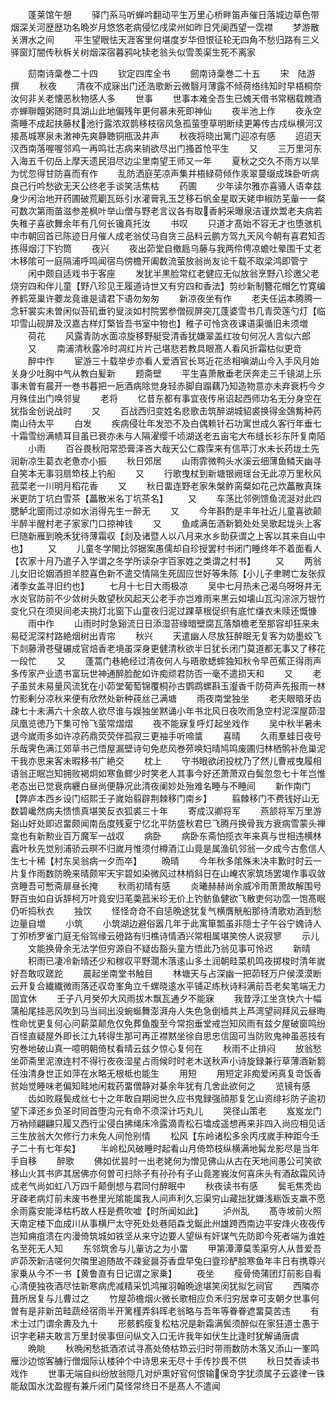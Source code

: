 <!-- { "loadSidebar": true } -->
　　蓬莱馆午憩
　　驿门系马听蝉吟翻动平生万里心桥畔笛声催日落城边草色带烟深关河歴歴功名晩岁月悠悠老病侵忆戌梁州如昨日凭阑西望一霑襟
　　梦游散关渭水之间
　　平生望眼怯天涯客里何堪度岁华但恨征轮无四角不愁归路有三义驿窗灯闇传秋柝关树烟深宿暮鸦叱犊老翁头似雪羡渠生死不离家






　　劎南诗稾巻二十四
　　钦定四库全书
　　劒南诗稾巻二十五
　　宋　陆游　撰
　　秋夜
　　清夜不成寐出门还浩歌断云微翳月薄露不倾荷络纬知时早梧桐奈汝何非关老懐恶秋物感人多
　　世事
　　世事本难全吾生已媿天借书常稇载餽酒亦蝉聨饘粥随时具湖山此地偏残年更何慕未死即神仙
　　夜半池上作
　　夜永空斋睡不成起扶藤杖池行露浓双鹊移枝宿风急孤萤堕草明断续更筹传古戍纵横河汉接髙城寒泉未潄神先爽静聴铜瓶汲井声
　　秋夜将晓出篱门迎凉有感
　　迢迢天汉西南落喔喔邻鸡一再鸣壮志病来销欲尽出门搔首怆平生
　　又
　　三万里河东入海五千仞岳上摩天遗民泪尽边尘里南望王师又一年
　　夏秋之交久不雨方以旱为忧忽得甘防喜而有作
　　乱防洒庭芜凉声集井梧緑荷倾作汞翠蔓缀成珠卧听病良己行吟愁欲无天公终老手谈笑活焦枯
　　药圃
　　少年读尔雅亦喜骚人语幸兹身少闲治地开药圃破荒劚瓦砾引水灌膏乳玉芝移石帆金星取天姥申椒防芜軰一一粲可数次第雨苗滋参差枫叶举山僧与野老言议各有取香躬采曝泉洁谨炊鬻老夫病若失稚子喜欲舞余年有几何长镵真托汝
　　书叹
　　只道才髙始不容无才也堕骇机中市朝回首已陈迹日月催人成老翁仗马自贪三品料云鹏方驾九天风今朝有喜君知否拣得烟汀下钓筒
　　夜兴
　　夜出茆堂自撤扃乌藤与我两伶俜凉蟾吐晕围千丈老木移隂可一庭隔浦呼鸣闻宿鸟傍檐开阖数流萤放翁尚友论千载不取梁鸿即管宁
　　闲中颇自适戏书于客座
　　发犹半黒脸常红老健应无似放翁烹野八珍邀父老烧穷四和伴儿童【野八珍见王履道诗世又有穷四和香法】剪纱新制簪花帽乞竹寛编养鹤笼巢许蘷龙竟谁是请君下语勿匆匆
　　新凉夜坐有作
　　老夫任运本腾腾一念轩裳实未曽闲似苔矶垂钓叟淡如村院罢参僧砚屏突兀蓬婆雪书几青荧莲勺灯【临卭雪山砚屏及汉嘉古样灯檠皆吾书室中物也】稚子可怜贪夜课语渠循旧未须増
　　荷花
　　风露青防水面凉旋移野艇受清香犹嫌翠盖红妆句何况人言似六郎
　　又
　　南浦清秋露冷时凋红片片己堪悲若教具眼髙人看风折霜枯似更竒
　　醉中作
　　宦游三十载举步亦看人爱酒官长骂近花丞相嗔湖山今入手风月始关身少吐胸中气从教白髪新
　　题斋壁
　　平生喜萧散垂老厌奔走三千镜湖上乐事未曽有晨开一巻书暮把一巵酒病除觉身轻赤脚自蹋藕乃知造物意亦未弃衰朽今夕月殊佳出门唤邻叟
　　老将
　　忆昔东都有事宜夜传帛诏起西师功名无分身空在犹指金创说战时
　　又
　　百战西归变姓名悲歌击筑醉湖城貂裘换得金鵶觜种药南山待太平
　　白发
　　疾病侵壮年发恐不及白偶赖针石功寓世成久客行年垂七十霜雪纷满帻耳目虽已衰亦未与人隔濯缨千顷湖送老五亩宅大布缝长衫东阡复南陌
　　小雨
　　百谷畏秋阳常恐膏泽吝大哉天公仁霡霂来有信苹汀水未长药垅土先润新凉生葛衣老惫亦小振
　　秋日郊居
　　山雨霏微鸭头水溪云细薄鱼鳞天幽寻自笑本无事羽扇笻枝上钓船
　　又
　　行歌曳杖到新塘银阙瑶台无此凉万里秋风菰菜老一川明月稻花香
　　又
　　秋日畱连野老家朱槃鲊脔粲如花己炊藟散真珠米更防丁坑白雪茶【藟散米名丁坑茶名】
　　又
　　车荡比邻例馈鱼流涎对此四腮鲈北窗雨过凉如水消得先生一醉无
　　又
　　今年斟酌是丰年社近儿童喜欲颠半醉半醒村老子家家门口掠神钱
　　又
　　鱼咸满缶酒新篘处处吴歌起垅头上客巳随新雁到晩禾犹待薄霜収【剡及诸暨人以八月来水乡助获谓之上客以其来自山中也】
　　又
　　儿童冬学閙比邻据案愚儒却自珍授罢村书闭门睡终年不着面看人【农家十月乃遣子入学谓之冬学所读杂字百家姓之类谓之村书】
　　又
　　两翁儿女旧论姻酒担羊腔喜色新不遣交情隔生死固应世好等朱陈【小儿子聿聘亡友张叔渚季女盖寻旧约也】
　　七月十七日大雨极凉
　　吴中七月热未己渴乌呀呀井无水炎官防前不少敛树头敢望秋风起天公老手亦岂难雨来黒云如壊山瓦沟淙淙万银竹变化只在须臾间老夫挑灯北窗下山童夜归泥过踝草根促织有底忙缣衣未赎还慨慷
　　雨中作
　　山雨时时急谿流日日添湿苔缘暗壁腐瓦落頽檐老至那容却狂来未易砭泥深村路絶烟树出青帘
　　秋兴
　　天遣幽人尽放狂醉眠无复客为妨墨蛟飞下剡藤滑苍璧碾成官焙香老境虽深身更健清秋欲半日犹长闭门莫道都无事又了移花一段忙
　　又
　　蓬蒿门巷絶经过清夜何人与晤歌蟋蟀独知秋令早芭蕉正得雨声多传家产业遗书富玩世神通醉脸酡如许痴顽君防否一毫不遣损天和
　　又
　　老子虽贫未易量风流犹在小茆堂葡萄锦覆桐孙古鹦鹉螺斟玉瀣香千防荷声先报雨一林竹影剰分凉秋来便有欣然处新种莼丝己满塘
　　雨夜南堂独坐
　　老夫眼暗牙齿疎七十未满六十余故人欲尽谁与娱独坐黙诵小年书北风日夜吹雨急空村泥深屋茆湿凤凰览徳乃下集可怜飞萤常熠熠
　　夜不能寐复呼灯起坐戏作
　　吴中秋半暑未退今嵗雨多如许凉药鼎荧荧伴孤寂三更袖手听啼螀
　　喜晴
　　久雨羣蛙日夜号乐哉霁色满江郊草书己悟屋漏壁诗句免悲风巻茒唤妇晴鸠鸣废圃归林栖鹘补危巢泥干我亦思来客未暇移书广絶交
　　枕上
　　守书眼欲闭投枕乃了然儿曹戒曳履相语翁正眠岂知拥败褐炯如寒鱼鳏少时笑老人其事今好还萧萧双白鬓忽忽七十年岂惟老态出已觉衰病纒白昼尚便静况此清夜阑妙处殆难名睡与不睡间
　　新作南门【弊庐本西乡设门绍熙壬子嵗始翦辟荆棘移门南乡】
　　翦棘移门不费钱好山无数碧巉然病夫愦愦真堪笑反衣狐裘三十年
　　寄成汉卿将军
　　燕颔将军万里游谿山好处即迟畱颇闻南岳度残夏宁忆北平防盛秋君巳飞腾丹换骨我方衰病雪蒙头禅龛也有新勲业百万魔军一战収
　　病卧
　　病卧东斋怕揽衣年来真与世相违横林蠧叶秋先觉别浦骄云暝不归嵗月惟须付樽酒江山竟是属渔矶邻翁一夕成今古愈信人生七十稀【村东吴翁病一夕而卒】
　　晩晴
　　今年秋多隂殊未决丰歉时时云一片复作雨数防晩来晴颇牢天宇碧如染微风过林梢斜日在山崦农家筑场罢竭作事収敛贪睡吾可慙斋扉昼长掩
　　秋雨初晴有感
　　炎曦赫赫尚余威冷雨萧萧故解围号野百虫如自诉辞柯万叶竟安归芼羮菰米珍无价上钓鲂鱼健欲飞散吏何功霑一饱髙眠仍听捣秋衣
　　独饮
　　怪怪竒竒不自惩晩途犹复气横膺觥船那待清歌劝酒到愁边量自増
　　小筑
　　小筑湖边避俗嚣几年于此寓箪瓢虽非隠士子午谷宁媿诗人丁夘桥罗雀门庭无俗驾缘云磴路有归樵诗情酒兴常相属堪笑傍人说寂寥
　　示儿
　　文能换骨余无法学但穷源自不疑齿豁头童方悟此乃翁见事可怜迟
　　新晴
　　积雨已凄冷新晴还少和稼収平野濶木落逺山多土润朝畦菜机鸣夜掷梭时清年嵗好吾敢叹蹉跎
　　晨起坐南堂书触目
　　林塘天与占深幽一把茆轻万户侯漠漠断云开复合纎纎微雨落还収竒峯角立千螺晓逺水平铺疋练秋诗料满前吾老矣笔端无力固宜休
　　壬子八月癸夘大风雨拔木飘瓦通夕不能寐
　　我昔浮江坐贪快六十幅蒲船尾挂恶风吹到马当祠出没蜿蜒舞澎湃舟人失色急倒樯共上芦湾望祠拜风云昼晦性命忧更复何心问薪菜颠危仅免葬鱼腹至今常抱垂堂戒岂知风雨有兹夕屋破窗鸣纷百怪直疑屋外即长江九转得生那可再正襟黙坐徐自思忠信固可当防败鬼神虽恶技有穷巻地破山真一噫明朝倚杖看晴云兹夕惊心复何在
　　秋雨不止排闷
　　放翁愁坐茆斋里泥潦连村不得行夜夜湿星占雨候时时老木送秋声小诗旋録兼行草薄酒新篘任浊清身世正如萍在水略无根柢也能生
　　用短
　　用短定非痴爱闲真复竒饭香贫始觉睡味老偏知畦地闲栽药畱僧静对棊余年犹有几舍此欲何之
　　览镜有感
　　齿如败屐鬓成丝七十之年敢自期阅世久应书鬼録强顔那复乞山资绯衫防子逾初望下泽还乡负圣时囘首堕沟元有命不须深计巧丸儿
　　哭径山策老
　　岌岌龙门万衲倾翩翩只履又西行尘侵白拂绳床冷露滴青松石墖成遥想再来非四入尚应相见话三生放翁大欠修行力未免人间怆别情
　　松风【东岭诸松多余丙戌嵗手种距今壬子二十有七年矣】
　　半岭松风破睡时起看山月倚笻枝纵横满地髯龙影尽是当年手自移
　　醉歌
　　佛如优昙时一出老姥何为憎见佛山从古在天地间愚公可笑欲移山火其书庐其居佛亦何曽可扫除子有孙孙有子山竟嵳峩汝何喜床头有酒敌霜风诗成老气尚如虹八万四千颠倒想与君同付醉眠中
　　秋夜读书有感
　　鬓毛焦秃齿牙疎老病灯前未废书巻里光隂能属我人间声利久忘渠穷山藏拙犹嫌浅粝饭支羸不愿余雨露安能泽枯朽故人枉是费吹嘘【时所闻如此】
　　泸州乱
　　髙寺坡前火照天南定楼下血成川从事横尸太守死处处巷陌森戈鋋此州雄跨西南边平安烽火夜夜传岂知痈疽溃在内漫倚筑城如铁坚从来守边要人望纵有奸谋气先防即今死者端为谁姓名至死无人知
　　东邻筑舍与儿軰访之为小畱
　　甲第潭潭莫羡渠穷人从昔爱吾庐茆茨新洁嗟何欠隣里追随故不疎瓮醤芬香盘早兔臼韲珍酽脍寒鱼年丰日有携尊兴家乗从今不一书【黄鲁直有日记谓之家乗】
　　夜坐
　　瘦骨倚蒲团灯前影自看心清便独夜酒尽怯新寒病虎减精采饥鸿摧羽翰晩途堪笑闵犹拟乞祠官
　　西隣亦葺所居复与儿曹过之
　　竹屋茆檐烟火微长歌相应负禾归穷居幸可支朝夕世事何曽有是非新茁畦蔬经宿雨半开篱槿弄斜晖老翁略与吾年等眷眷遮畱莫苦违
　　有术士过门谓余夀及九十
　　形骸鹤瘦复松枯况是新霜满鬓须醉似在家狂道士愚于识字老耕夫敢言万里封侯事但问纵文入口无许我年如伏生比逢时犹解诵唐虞
　　晩眺
　　秋晩闲愁抵酒浓试寻髙处倚枯笻云归时带雨数防木落又添山一峯鸣雁沙边惊客艣行僧烟际认楼钟个中诗思来无尽十手传抄畏不供
　　秋日焚香读书戏作
　　世事无端自纠纷放翁隠几对炉熏好官何恨输保竒字犹须属子云婆律一铢能敌国水沈盈握有兼斤闭门莫怪常终日不是髙人不遣闻
